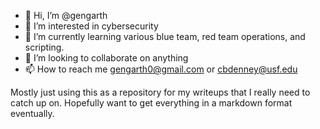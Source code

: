 - 👋 Hi, I’m @gengarth
- 👀 I’m interested in cybersecurity
- 🌱 I’m currently learning various blue team, red team operations, and scripting.
- 💞️ I’m looking to collaborate on anything
- 📫 How to reach me gengarth0@gmail.com or cbdenney@usf.edu

Mostly just using this as a repository for my writeups that I really need to catch up on.
Hopefully want to get everything in a markdown format eventually.


<!---
gengarth/gengarth is a ✨ special ✨ repository because its `README.md` (this file) appears on your GitHub profile.
You can click the Preview link to take a look at your changes.
--->
